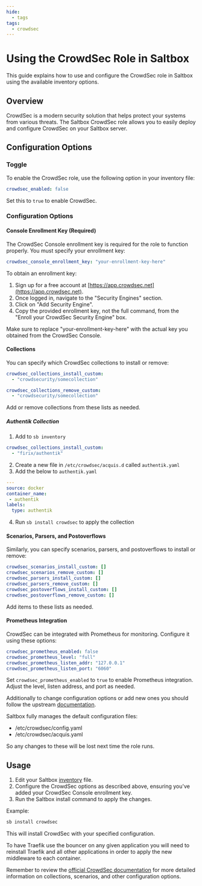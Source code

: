 ```yaml
---
hide:
  - tags
tags:
  - crowdsec
---
```


# Using the CrowdSec Role in Saltbox

This guide explains how to use and configure the CrowdSec role in Saltbox using the available inventory options.

## Overview

CrowdSec is a modern security solution that helps protect your systems from various threats. The Saltbox CrowdSec role allows you to easily deploy and configure CrowdSec on your Saltbox server.

## Configuration Options

### Toggle

To enable the CrowdSec role, use the following option in your inventory file:

```yaml
crowdsec_enabled: false
```

Set this to `true` to enable CrowdSec.

### Configuration Options

#### Console Enrollment Key (Required)

The CrowdSec Console enrollment key is required for the role to function properly. You must specify your enrollment key:

```yaml
crowdsec_console_enrollment_key: "your-enrollment-key-here"
```

To obtain an enrollment key:

1. Sign up for a free account at [https://app.crowdsec.net](https://app.crowdsec.net).
2. Once logged in, navigate to the "Security Engines" section.
3. Click on "Add Security Engine".
4. Copy the provided enrollment key, not the full command, from the "Enroll your CrowdSec Security Engine" box.

Make sure to replace "your-enrollment-key-here" with the actual key you obtained from the CrowdSec Console.

#### Collections

You can specify which CrowdSec collections to install or remove:

```yaml
crowdsec_collections_install_custom:
  - "crowdsecurity/somecollection"

crowdsec_collections_remove_custom:
  - "crowdsecurity/somecollection"
```

Add or remove collections from these lists as needed.

##### Authentik Collection

1. Add to `sb inventory`
```yaml
crowdsec_collections_install_custom:
  - "firix/authentik"
```
2. Create a new file in `/etc/crowdsec/acquis.d` called `authentik.yaml`
3. Add the below to `authentik.yaml`
```yaml
---
source: docker
container_name:
 - authentik
labels:
  type: authentik
```
4. Run `sb install crowdsec` to apply the collection

#### Scenarios, Parsers, and Postoverflows

Similarly, you can specify scenarios, parsers, and postoverflows to install or remove:

```yaml
crowdsec_scenarios_install_custom: []
crowdsec_scenarios_remove_custom: []
crowdsec_parsers_install_custom: []
crowdsec_parsers_remove_custom: []
crowdsec_postoverflows_install_custom: []
crowdsec_postoverflows_remove_custom: []
```

Add items to these lists as needed.

#### Prometheus Integration

CrowdSec can be integrated with Prometheus for monitoring. Configure it using these options:

```yaml
crowdsec_prometheus_enabled: false
crowdsec_prometheus_level: "full"
crowdsec_prometheus_listen_addr: "127.0.0.1"
crowdsec_prometheus_listen_port: "6060"
```

Set `crowdsec_prometheus_enabled` to `true` to enable Prometheus integration. Adjust the level, listen address, and port as needed.

Additionally to change configuration options or add new ones you should follow the upstream [documentation](https://docs.crowdsec.net/docs/next/configuration/crowdsec_configuration/#overriding-values).

Saltbox fully manages the default configuration files:

  - /etc/crowdsec/config.yaml
  - /etc/crowdsec/acquis.yaml

So any changes to these will be lost next time the role runs.

## Usage

1. Edit your Saltbox [inventory](../saltbox/inventory/index.md) file.
2. Configure the CrowdSec options as described above, ensuring you've added your CrowdSec Console enrollment key.
3. Run the Saltbox install command to apply the changes.

Example:

```bash
sb install crowdsec
```

This will install CrowdSec with your specified configuration.

To have Traefik use the bouncer on any given application you will need to reinstall Traefik and all other applications in order to apply the new middleware to each container.

Remember to review the [official CrowdSec documentation](https://docs.crowdsec.net/) for more detailed information on collections, scenarios, and other configuration options.
